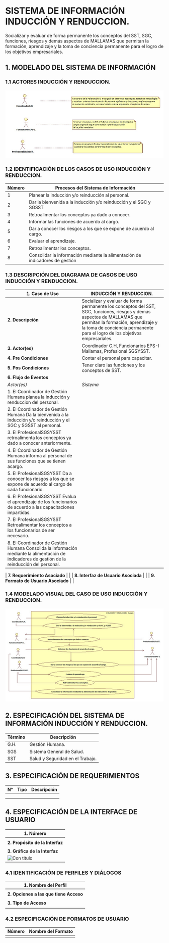 # SISTEMA DE INFORMACIÓN INDUCCIÓN Y RENDUCCION.
Socializar y evaluar de forma permanente los conceptos del SST, SGC, funciones, riesgos y demás aspectos de MALLAMAS que permitan la formación, aprendizaje y la toma de conciencia permanente para el logro de los objetivos empresariales. 

## 1. MODELADO DEL SISTEMA DE INFORMACIÓN

### 1.1 ACTORES INDUCCIÓN Y RENDUCCION.

![Con titulo](img/ACTORESINDUCCIÓNYRENDUCCIÓN..jpg "Actores")

### 1.2 IDENTIFICACIÓN DE LOS CASOS DE USO INDUCCIÓN Y RENDUCCION.


| Número | Procesos del Sistema de Información |
| ------ | ----------------------------------- |
| 1      | Planear la inducción y/o reinducción al personal.             |
| 2      | Dar la bienvenida a la inducción y/o reinducción y el SGC y SGSST             |
| 3      | Retroalimentar los conceptos ya dado a conocer.             |
| 4      | Informar las funciones de acuerdo al cargo.             |
| 5      | Dar a conocer los riesgos a los que se expone de acuerdo al cargo.          |
| 6      | Evaluar el aprendizaje.            |
| 7      | Retroalimentar los conceptos.            |
| 8      |Consolidar la información mediante la alimentación de indicadores de gestión          |

### 1.3 DESCRIPCIÓN DEL DIAGRAMA DE CASOS DE USO INDUCCIÓN Y RENDUCCION.

| **1. Caso de Uso** | INDUCCIÓN Y RENDUCCION. |
| - | - |
| **2. Descripción** |   Socializar y evaluar de forma permanente los conceptos del SST, SGC, funciones, riesgos y demás aspectos de MALLAMAS que permitan la formación, aprendizaje y la toma de conciencia permanente para el logro de los objetivos empresariales. |
| **3. Actor(es)**   | Coordinador G.H, Funcionarios EPS-I Mallamas, Profesional SGSYSST.  |
| **4. Pre Condiciones** | Contar el personal para capacitar.|
| **5. Pos Condiciones** | Tener claro las funciones y los conceptos de SST.|
| **6. Flujo de Eventos** ||
| *Actor(es)* | *Sistema* |
| 1. El Coordinador de Gestión Humana planea la inducción y renduccion del personal.|  |
| 2. El Coordinador de Gestión Humana Da la bienvenida a la inducción y/o reinducción y el SGC y SGSST al personal.|
| 3. El ProfesionalSGSYSST retroalimenta los conceptos ya dado a conocer anteriormente. |  |
| 4. El Coordinador de Gestión Humana informa al personal de sus funciones que se tienen acargo. |  |
| 5. El ProfesionalSGSYSST Da a conocer los riesgos a los que se expone de acuerdo al cargo de cada funcionario.  | |
| 6. El ProfesionalSGSYSST Evalua el aprendizaje de los funcionarios de acuerdo a las capacitaciones impartidas. |  |
| 7. El ProfesionalSGSYSST Retroalimentar los conceptos a los funcionarios de ser necesario. |  |
| 8. El Coordinador de Gestión Humana Consolida la información mediante la alimentación de indicadores de gestión de la reinducción del personal. | |

| **7. Requerimiento Asociado** |  |
| **8. Interfaz de Usuario Asociada** |  |
| **9. Formato de Usuario Asociado** |  |

### 1.4 MODELADO VISUAL DEL CASO DE USO INDUCCIÓN Y RENDUCCION.

![Con titulo](img/DIAGRAMAINDUCCIÓNYRENDUCCIÓN..jpg "Caso de uso")

## 2. ESPECIFICACIÓN DEL SISTEMA DE INFORMACIÓN INDUCCIÓN Y RENDUCCION.

| Término | Descripción |
| ------- | ----------- |
| G.H. | Gestión Humana.             |
| SGS | Sistema General de Salud.         |
| SST | Salud y Seguridad en el Trabajo.

## 3. ESPECIFICACIÓN DE REQUERIMIENTOS

| **N°** | **Tipo** | **Descripción** |
| - | - | - |
|  |  |  |
|  |  |  |
|  |  |  |

## 4. ESPECIFICACIÓN DE LA INTERFACE DE USUARIO

| **1. Número** |
| - |
|  |
| **2. Propósito de la Interfaz** |
| |
| **3. Gráfica de la Interfaz**|
| ![Con titulo](img/Interfaz001.jpg "Interfaz de Usuario") |

### 4.1 IDENTIFICACIÓN DE PERFILES Y DIÁLOGOS

| **1. Nombre del Perfil** |
| - |
| |
| **2. Opciones a las que tiene Acceso**|
|  |
| **3. Tipo de Acceso** |
| |

### 4.2 ESPECIFICACIÓN DE FORMATOS DE USUARIO

| Número | Nombre del Formato |
| ------ | ----------------------------------- |
|    |           |
